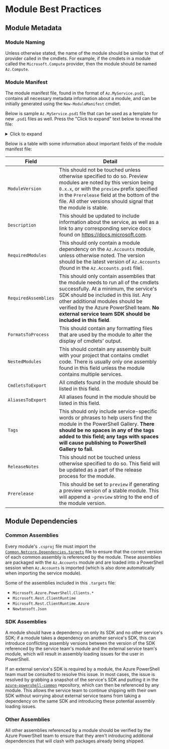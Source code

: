 # Module Best Practices

## Module Metadata

### Module Naming

Unless otherwise stated, the name of the module should be similar to that of provider called in the cmdlets. For example, if the cmdlets in a module called the `Microsoft.Compute` provider, then the module should be named `Az.Compute`.

### Module Manifest

The module manifest file, found in the format of `Az.MyService.psd1`, contains all necessary metadata information about a module, and can be initially generated using the `New-ModuleManifest` cmdlet.

Below is sample `Az.MyService.psd1` file that can be used as a template for new `.psd1` files as well. Press the "Click to expand" text below to reveal the file:

<details><summary>Click to expand</summary>
<p>

```
#
# Module manifest for module 'Az.MyService'
#
# Generated by: Microsoft Corporation
#
# Generated on: 3/11/2019
#

@{

# Script module or binary module file associated with this manifest.
# RootModule = ''

# Version number of this module.
ModuleVersion = '0.1.0'

# Supported PSEditions
CompatiblePSEditions = 'Core', 'Desktop'

# ID used to uniquely identify this module
GUID = 'be0b7de9-01c3-4d05-adcf-848546dd70e7'

# Author of this module
Author = 'Microsoft Corporation'

# Company or vendor of this module
CompanyName = 'Microsoft Corporation'

# Copyright statement for this module
Copyright = 'Microsoft Corporation. All rights reserved.'

# Description of the functionality provided by this module
Description = ''

# Minimum version of the PowerShell engine required by this module
PowerShellVersion = '5.1'

# Name of the PowerShell host required by this module
# PowerShellHostName = ''

# Minimum version of the PowerShell host required by this module
# PowerShellHostVersion = ''

# Minimum version of Microsoft .NET Framework required by this module. This prerequisite is valid for the PowerShell Desktop edition only.
DotNetFrameworkVersion = '4.7.2'

# Minimum version of the common language runtime (CLR) required by this module. This prerequisite is valid for the PowerShell Desktop edition only.
# CLRVersion = ''

# Processor architecture (None, X86, Amd64) required by this module
# ProcessorArchitecture = ''

# Modules that must be imported into the global environment prior to importing this module
RequiredModules = @(@{ModuleName = 'Az.Accounts'; ModuleVersion = '1.4.0'; })

# Assemblies that must be loaded prior to importing this module
RequiredAssemblies = '.\Microsoft.Azure.Management.MyService.dll'

# Script files (.ps1) that are run in the caller's environment prior to importing this module.
# ScriptsToProcess = @()

# Type files (.ps1xml) to be loaded when importing this module
# TypesToProcess = @()

# Format files (.ps1xml) to be loaded when importing this module
FormatsToProcess = '.\MyService.format.ps1xml'

# Modules to import as nested modules of the module specified in RootModule/ModuleToProcess
NestedModules = '.\Microsoft.Azure.PowerShell.Cmdlets.MyService.dll'

# Functions to export from this module, for best performance, do not use wildcards and do not delete the entry, use an empty array if there are no functions to export.
FunctionsToExport = @()

# Cmdlets to export from this module, for best performance, do not use wildcards and do not delete the entry, use an empty array if there are no cmdlets to export.
CmdletsToExport = 'Get-AzMyServiceResource', 'New-AzMyServiceResource',
               'Remove-AzMyServiceResource', 'Update-AzMyServiceResource'

# Variables to export from this module
# VariablesToExport = @()

# Aliases to export from this module, for best performance, do not use wildcards and do not delete the entry, use an empty array if there are no aliases to export.
AliasesToExport = @()

# DSC resources to export from this module
# DscResourcesToExport = @()

# List of all modules packaged with this module
# ModuleList = @()

# List of all files packaged with this module
# FileList = @()

# Private data to pass to the module specified in RootModule/ModuleToProcess. This may also contain a PSData hashtable with additional module metadata used by PowerShell.
PrivateData = @{

    PSData = @{

        # Tags applied to this module. These help with module discovery in online galleries.
        Tags = 'Azure','ResourceManager','ARM'

        # A URL to the license for this module.
        LicenseUri = 'https://aka.ms/azps-license'

        # A URL to the main website for this project.
        ProjectUri = 'https://github.com/Azure/azure-powershell'

        # A URL to an icon representing this module.
        # IconUri = ''

        # ReleaseNotes of this module
        ReleaseNotes = ''

        # Prerelease string of this module
        # Prerelease = ''

        # Flag to indicate whether the module requires explicit user acceptance for install/update
        # RequireLicenseAcceptance = $false

        # External dependent modules of this module
        # ExternalModuleDependencies = @()

    } # End of PSData hashtable

 } # End of PrivateData hashtable

# HelpInfo URI of this module
# HelpInfoURI = ''

# Default prefix for commands exported from this module. Override the default prefix using Import-Module -Prefix.
# DefaultCommandPrefix = ''

}
```

</p>
</details>

Below is a table with some information about important fields of the module manifest file:

| Field                | Detail |
| -------------------- | ------ |
| `ModuleVersion`      | This should not be touched unless otherwise specified to do so. Preview modules are noted by this version being `0.x.x`, or with the `preview` prefix specified in the `Prerelease` field at the bottom of the file. All other versions should signal that the module is stable. |
| `Description`        | This should be updated to include information about the service, as well as a link to any corresponding service docs found on https://docs.microsoft.com. |
| `RequiredModules`    | This should only contain a module dependency on the `Az.Accounts` module, unless otherwise noted. The version should be the latest version of `Az.Accounts` (found in the `Az.Accounts.psd1` file). |
| `RequiredAssemblies` | This should only contain assemblies that the module needs to run all of the cmdlets successfully. At a minimum, the service's SDK should be included in this list. Any other additional modules should be verified by the Azure PowerShell team. **No external service team SDK should be included in this field**. |
| `FormatsToProcess`   | This should contain any formatting files that are used by the module to alter the display of cmdlets' output. |
| `NestedModules`      | This should contain any assembly built with your project that contains cmdlet code. There is usually only one assembly found in this field unless the module contains multiple services. |
| `CmdletsToExport`    | All cmdlets found in the module should be listed in this field. |
| `AliasesToExport`    | All aliases found in the module should be listed in this field. |
| `Tags`               | This should only include service-specific words or phrases to help users find the module in the PowerShell Gallery. **There should be no spaces in any of the tags added to this field; any tags with spaces will cause publishing to PowerShell Gallery to fail**. |
| `ReleaseNotes`       | This should not be touched unless otherwise specified to do so. This field will be updated as a part of the release process for the module. |
| `Prerelease`         | This should be set to `preview` if generating a preview version of a stable module. This will append a `-preview` string to the end of the module version. |

## Module Dependencies

### Common Assemblies

Every module's `.csproj` file must import the [`Common.Netcore.Dependencies.targets`](../../../tools/Common.Netcore.Dependencies.targets) file to ensure that the correct version of each common assembly is referenced by the module. These assemblies are packaged with the `Az.Accounts` module and are loaded into a PowerShell session when `Az.Accounts` is imported (which is also done automatically when importing the service module).

Some of the assemblies included in this `.targets` file:

- `Microsoft.Azure.PowerShell.Clients.*`
- `Microsoft.Rest.ClientRuntime`
- `Microsoft.Rest.ClientRuntime.Azure`
- `Newtonsoft.Json`

### SDK Assemblies

A module should have a dependency on only its SDK and no other service's SDK; if a module takes a dependency on another service's SDK, this can introduce conflicting assembly versions between the version of the SDK referenced by the service team's module and the external service team's module, which will result in assembly loading issues for the user in PowerShell.

If an external service's SDK is required by a module, the Azure PowerShell team must be consulted to resolve this issue. In most cases, the issue is resolved by grabbing a snapshot of the service's SDK and putting it in the [`azure-powershell-common`](https://github.com/Azure/azure-powershell-common) repository, which can then be referenced by any module. This allows the service team to continue shipping with their own SDK without worrying about external service teams from taking a dependency on the same SDK and introducing these potential assembly loading issues.

### Other Assemblies

All other assemblies referenced by a module should be verified by the Azure PowerShell team to ensure that they aren't introducing additional dependencies that will clash with packages already being shipped.